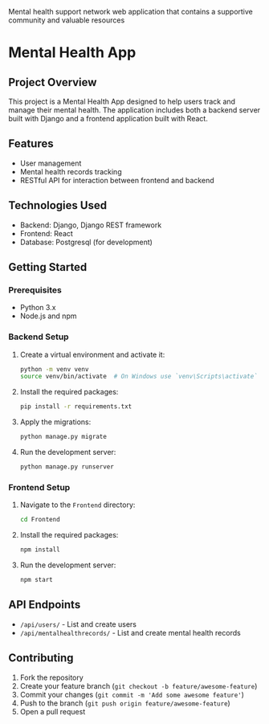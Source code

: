 
Mental health support network web application that contains a supportive community and valuable resources 
# Mental Health App

## Project Overview

This project is a Mental Health App designed to help users track and manage their mental health. The application includes both a backend server built with Django and a frontend application built with React.

## Features

- User management
- Mental health records tracking
- RESTful API for interaction between frontend and backend

## Technologies Used

- Backend: Django, Django REST framework
- Frontend: React
- Database: Postgresql (for development)

## Getting Started

### Prerequisites

- Python 3.x
- Node.js and npm

### Backend Setup

1. Create a virtual environment and activate it:

    ```bash
    python -m venv venv
    source venv/bin/activate  # On Windows use `venv\Scripts\activate`
    ```

2. Install the required packages:

    ```bash
    pip install -r requirements.txt
    ```

3. Apply the migrations:

    ```bash
    python manage.py migrate
    ```

4. Run the development server:

    ```bash
    python manage.py runserver
    ```

### Frontend Setup

1. Navigate to the `Frontend` directory:

    ```bash
    cd Frontend
    ```

2. Install the required packages:

    ```bash
    npm install
    ```

3. Run the development server:

    ```bash
    npm start
    ```

## API Endpoints

- `/api/users/` - List and create users
- `/api/mentalhealthrecords/` - List and create mental health records

## Contributing

1. Fork the repository
2. Create your feature branch (`git checkout -b feature/awesome-feature`)
3. Commit your changes (`git commit -m 'Add some awesome feature'`)
4. Push to the branch (`git push origin feature/awesome-feature`)
5. Open a pull request

